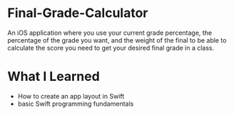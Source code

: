 # Final-Grade-Calculator

An iOS application where you use your current grade percentage, the percentage of the grade you want, and the weight of the final to be able to calculate the score you need to get your desired final grade in a class.

# What I Learned

* How to create an app layout in Swift
* basic Swift programming fundamentals 
